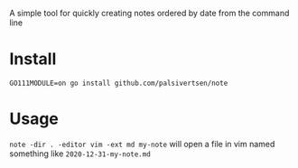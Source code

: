 A simple tool for quickly creating notes ordered by date from the command line

# Install
`GO111MODULE=on go install github.com/palsivertsen/note`

# Usage
`note -dir . -editor vim -ext md my-note` will open a file in vim named something like `2020-12-31-my-note.md`
